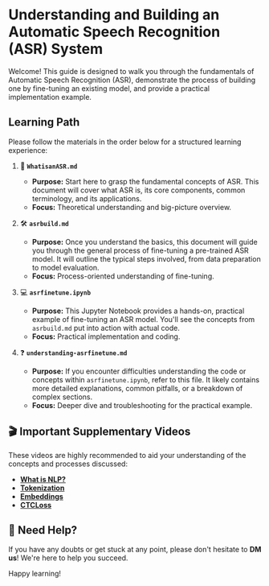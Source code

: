 
# Understanding and Building an Automatic Speech Recognition (ASR) System

Welcome! This guide is designed to walk you through the fundamentals of Automatic Speech Recognition (ASR), demonstrate the process of building one by fine-tuning an existing model, and provide a practical implementation example.

## Learning Path

Please follow the materials in the order below for a structured learning experience:

1.  📄 **`WhatisanASR.md`**
    *   **Purpose:** Start here to grasp the fundamental concepts of ASR. This document will cover what ASR is, its core components, common terminology, and its applications.
    *   **Focus:** Theoretical understanding and big-picture overview.

2.  🛠️ **`asrbuild.md`**
    *   **Purpose:** Once you understand the basics, this document will guide you through the general process of fine-tuning a pre-trained ASR model. It will outline the typical steps involved, from data preparation to model evaluation.
    *   **Focus:** Process-oriented understanding of fine-tuning.

3.  💻 **`asrfinetune.ipynb`**
    *   **Purpose:** This Jupyter Notebook provides a hands-on, practical example of fine-tuning an ASR model. You'll see the concepts from `asrbuild.md` put into action with actual code.
    *   **Focus:** Practical implementation and coding.

4.  ❓ **`understanding-asrfinetune.md`** 
    *   **Purpose:** If you encounter difficulties understanding the code or concepts within `asrfinetune.ipynb`, refer to this file. It likely contains more detailed explanations, common pitfalls, or a breakdown of complex sections.
    *   **Focus:** Deeper dive and troubleshooting for the practical example.

## 🎬 Important Supplementary Videos

These videos are highly recommended to aid your understanding of the concepts and processes discussed:

*   **[What is NLP?](https://www.youtube.com/watch?v=CMrHM8a3hqw&pp=ygUKbmxwIGJhc2ljcw%3D%3D)**
*   **[Tokenization](https://www.youtube.com/watch?v=hL4ZnAWSyuU&pp=ygUMdG9rZW5pemF0aW9u)**
*   **[Embeddings](https://www.youtube.com/watch?v=my5wFNQpFO0&pp=ygUQZW1iZWRkaW5ncyBpbiBtbA%3D%3D)**
*   **[CTCLoss](https://www.youtube.com/watch?v=jDPl1QJGLpE&pp=ygUHY3RjbG9zcw%3D%3D)**


## 💬 Need Help?

If you have any doubts or get stuck at any point, please don't hesitate to **DM us**! We're here to help you succeed.

Happy learning!
